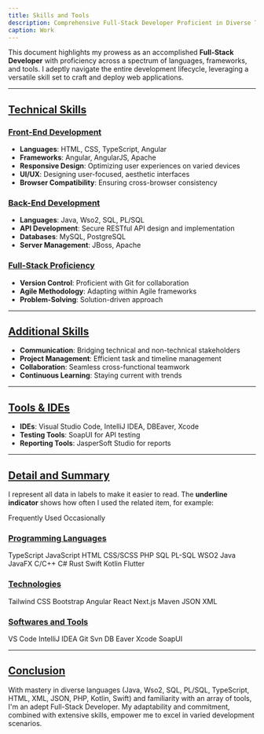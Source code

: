 ```yaml
---
title: Skills and Tools
description: Comprehensive Full-Stack Developer Proficient in Diverse Technologies
caption: Work
---
```


 
This document highlights my prowess as an accomplished **Full-Stack Developer** with proficiency across a spectrum of languages, 
frameworks, and tools. I adeptly navigate the entire development lifecycle, leveraging a versatile skill set to craft and deploy web 
applications.

---

## [Technical Skills](/work/skills-and-tools#technical-skills)

### [Front-End Development](/work/skills-and-tools#front-end-development)

- **Languages**: HTML, CSS, TypeScript, Angular
- **Frameworks**: Angular, AngularJS, Apache
- **Responsive Design**: Optimizing user experiences on varied devices
- **UI/UX**: Designing user-focused, aesthetic interfaces
- **Browser Compatibility**: Ensuring cross-browser consistency

### [Back-End Development](/work/skills-and-tools#back-end-development)

- **Languages**: Java, Wso2, SQL, PL/SQL
- **API Development**: Secure RESTful API design and implementation
- **Databases**: MySQL, PostgreSQL
- **Server Management**: JBoss, Apache

### [Full-Stack Proficiency](/work/skills-and-tools#full-stack-proficiency)

- **Version Control**: Proficient with Git for collaboration
- **Agile Methodology**: Adapting within Agile frameworks
- **Problem-Solving**: Solution-driven approach

---

## [Additional Skills](/work/skills-and-tools#additional-skills)

- **Communication**: Bridging technical and non-technical stakeholders
- **Project Management**: Efficient task and timeline management
- **Collaboration**: Seamless cross-functional teamwork
- **Continuous Learning**: Staying current with trends

---

## [Tools & IDEs](/work/skills-and-tools#tools-e-ides)

- **IDEs**: Visual Studio Code, IntelliJ IDEA, DBEaver, Xcode
- **Testing Tools**: SoapUI for API testing
- **Reporting Tools**: JasperSoft Studio for reports

---

## [Detail and Summary](/work/skills-and-tools#detail-and-summary)

I represent all data in labels to make it easier to read. The **underline indicator** shows how often I used the related item, for example:

<div class="chips">
  <label style="--hover-text: 80%">Frequently Used</label>
  <label style="--hover-text: 20%">Occasionally</label>
</div>

### [Programming Languages](/work/skills-and-tools#programming-languages)

<div class="chips">
  <label style="--hover-text: 60%">TypeScript</label>
  <label style="--hover-text: 50%">JavaScript</label>
  <label style="--hover-text: 80%">HTML</label>
  <label style="--hover-text: 70%">CSS/SCSS</label>
  <label style="--hover-text: 60%">PHP</label>
  <label style="--hover-text: 70%">SQL</label>
  <label style="--hover-text: 70%">PL-SQL</label>
  <label style="--hover-text: 70%">WSO2</label>
  <label style="--hover-text: 70%">Java</label>
  <label style="--hover-text: 40%">JavaFX</label>
  <label style="--hover-text: 20%">C/C++</label>
  <label style="--hover-text: 20%">C#</label>
  <label style="--hover-text: 15%">Rust</label>
  <label style="--hover-text: 30%">Swift</label>
  <label style="--hover-text: 30%">Kotlin</label>
  <label style="--hover-text: 50%">Flutter</label>
</div>

### [Technologies](/work/skills-and-tools#technologies)

<div class="chips">
  <label style="--hover-text: 60%">Tailwind CSS</label>
  <label style="--hover-text: 40%">Bootstrap</label>
  <label style="--hover-text: 60%">Angular</label>
  <label style="--hover-text: 20%">React</label>
  <label style="--hover-text: 10%">Next.js</label>
  <label style="--hover-text: 60%">Maven</label>
  <label style="--hover-text: 70%">JSON</label>
  <label style="--hover-text: 70%">XML</label>
</div>

### [Softwares and Tools](/work/skills-and-tools#softwares-and-tools)

<div class="chips">
  <label style="--hover-text: 80%">VS Code</label>
  <label style="--hover-text: 60%">IntelliJ IDEA</label>
  <label style="--hover-text: 60%">Git</label>
  <label style="--hover-text: 20%">Svn</label>
  <label style="--hover-text: 60%">DB Eaver</label>
  <label style="--hover-text: 30%">Xcode</label>
  <label style="--hover-text: 60%">SoapUI</label>
</div>

---

## [Conclusion](/work/skills-and-tools#conclusion)

With mastery in diverse languages (Java, Wso2, SQL, PL/SQL, TypeScript, HTML, XML, JSON, PHP, Kotlin, Swift) and familiarity with an array of tools, I'm an adept Full-Stack Developer. My adaptability and commitment, combined with extensive skills, empower me to excel in varied development scenarios.